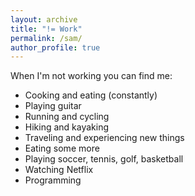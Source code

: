 ```yaml
---
layout: archive
title: "!= Work"
permalink: /sam/
author_profile: true
---
```


When I'm not working you can find me:
* Cooking and eating (constantly)
* Playing guitar
* Running and cycling
* Hiking and kayaking
* Traveling and experiencing new things
* Eating some more
* Playing soccer, tennis, golf, basketball
* Watching Netflix
* Programming
  